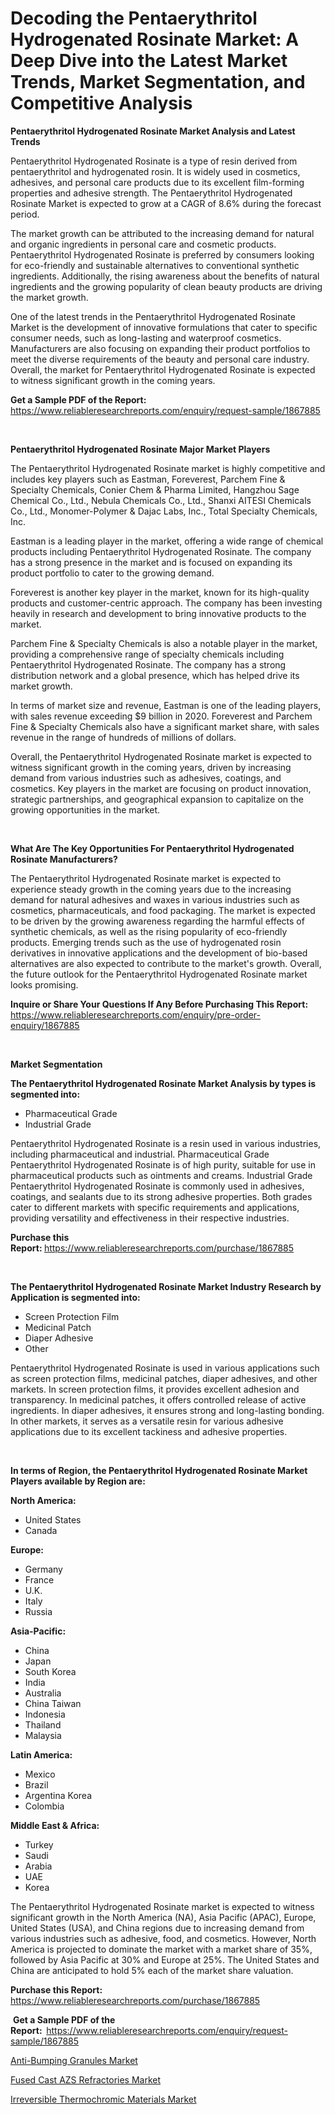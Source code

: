 <p><h1>Decoding the Pentaerythritol Hydrogenated Rosinate Market: A Deep Dive into the Latest Market Trends, Market Segmentation, and Competitive Analysis</h1></p><p><strong>Pentaerythritol Hydrogenated Rosinate Market Analysis and Latest Trends</strong></p>
<p><p>Pentaerythritol Hydrogenated Rosinate is a type of resin derived from pentaerythritol and hydrogenated rosin. It is widely used in cosmetics, adhesives, and personal care products due to its excellent film-forming properties and adhesive strength. The Pentaerythritol Hydrogenated Rosinate Market is expected to grow at a CAGR of 8.6% during the forecast period.</p><p>The market growth can be attributed to the increasing demand for natural and organic ingredients in personal care and cosmetic products. Pentaerythritol Hydrogenated Rosinate is preferred by consumers looking for eco-friendly and sustainable alternatives to conventional synthetic ingredients. Additionally, the rising awareness about the benefits of natural ingredients and the growing popularity of clean beauty products are driving the market growth.</p><p>One of the latest trends in the Pentaerythritol Hydrogenated Rosinate Market is the development of innovative formulations that cater to specific consumer needs, such as long-lasting and waterproof cosmetics. Manufacturers are also focusing on expanding their product portfolios to meet the diverse requirements of the beauty and personal care industry. Overall, the market for Pentaerythritol Hydrogenated Rosinate is expected to witness significant growth in the coming years.</p></p>
<p><strong>Get a Sample PDF of the Report:&nbsp;</strong> <a href="https://www.reliableresearchreports.com/enquiry/request-sample/1867885">https://www.reliableresearchreports.com/enquiry/request-sample/1867885</a></p>
<p>&nbsp;</p>
<p><strong>Pentaerythritol Hydrogenated Rosinate Major Market Players</strong></p>
<p><p>The Pentaerythritol Hydrogenated Rosinate market is highly competitive and includes key players such as Eastman, Foreverest, Parchem Fine & Specialty Chemicals, Conier Chem & Pharma Limited, Hangzhou Sage Chemical Co., Ltd., Nebula Chemicals Co., Ltd., Shanxi AITESI Chemicals Co., Ltd., Monomer-Polymer & Dajac Labs, Inc., Total Specialty Chemicals, Inc.</p><p>Eastman is a leading player in the market, offering a wide range of chemical products including Pentaerythritol Hydrogenated Rosinate. The company has a strong presence in the market and is focused on expanding its product portfolio to cater to the growing demand.</p><p>Foreverest is another key player in the market, known for its high-quality products and customer-centric approach. The company has been investing heavily in research and development to bring innovative products to the market.</p><p>Parchem Fine & Specialty Chemicals is also a notable player in the market, providing a comprehensive range of specialty chemicals including Pentaerythritol Hydrogenated Rosinate. The company has a strong distribution network and a global presence, which has helped drive its market growth.</p><p>In terms of market size and revenue, Eastman is one of the leading players, with sales revenue exceeding $9 billion in 2020. Foreverest and Parchem Fine & Specialty Chemicals also have a significant market share, with sales revenue in the range of hundreds of millions of dollars.</p><p>Overall, the Pentaerythritol Hydrogenated Rosinate market is expected to witness significant growth in the coming years, driven by increasing demand from various industries such as adhesives, coatings, and cosmetics. Key players in the market are focusing on product innovation, strategic partnerships, and geographical expansion to capitalize on the growing opportunities in the market.</p></p>
<p>&nbsp;</p>
<p><strong>What Are The Key Opportunities For Pentaerythritol Hydrogenated Rosinate Manufacturers?</strong></p>
<p><p>The Pentaerythritol Hydrogenated Rosinate market is expected to experience steady growth in the coming years due to the increasing demand for natural adhesives and waxes in various industries such as cosmetics, pharmaceuticals, and food packaging. The market is expected to be driven by the growing awareness regarding the harmful effects of synthetic chemicals, as well as the rising popularity of eco-friendly products. Emerging trends such as the use of hydrogenated rosin derivatives in innovative applications and the development of bio-based alternatives are also expected to contribute to the market's growth. Overall, the future outlook for the Pentaerythritol Hydrogenated Rosinate market looks promising.</p></p>
<p><strong>Inquire or Share Your Questions If Any Before Purchasing This Report:</strong> <a href="https://www.reliableresearchreports.com/enquiry/pre-order-enquiry/1867885">https://www.reliableresearchreports.com/enquiry/pre-order-enquiry/1867885</a></p>
<p>&nbsp;</p>
<p><strong>Market Segmentation</strong></p>
<p><strong>The Pentaerythritol Hydrogenated Rosinate Market Analysis by types is segmented into:</strong></p>
<p><ul><li>Pharmaceutical Grade</li><li>Industrial Grade</li></ul></p>
<p><p>Pentaerythritol Hydrogenated Rosinate is a resin used in various industries, including pharmaceutical and industrial. Pharmaceutical Grade Pentaerythritol Hydrogenated Rosinate is of high purity, suitable for use in pharmaceutical products such as ointments and creams. Industrial Grade Pentaerythritol Hydrogenated Rosinate is commonly used in adhesives, coatings, and sealants due to its strong adhesive properties. Both grades cater to different markets with specific requirements and applications, providing versatility and effectiveness in their respective industries.</p></p>
<p><strong>Purchase this Report:&nbsp;</strong><a href="https://www.reliableresearchreports.com/purchase/1867885">https://www.reliableresearchreports.com/purchase/1867885</a></p>
<p>&nbsp;</p>
<p><strong>The Pentaerythritol Hydrogenated Rosinate Market Industry Research by Application is segmented into:</strong></p>
<p><ul><li>Screen Protection Film</li><li>Medicinal Patch</li><li>Diaper Adhesive</li><li>Other</li></ul></p>
<p><p>Pentaerythritol Hydrogenated Rosinate is used in various applications such as screen protection films, medicinal patches, diaper adhesives, and other markets. In screen protection films, it provides excellent adhesion and transparency. In medicinal patches, it offers controlled release of active ingredients. In diaper adhesives, it ensures strong and long-lasting bonding. In other markets, it serves as a versatile resin for various adhesive applications due to its excellent tackiness and adhesive properties.</p></p>
<p>&nbsp;</p>
<p><strong>In terms of Region, the Pentaerythritol Hydrogenated Rosinate Market Players available by Region are:</strong></p>
<p>
    <p> <strong> North America: </strong>
        <ul>
            <li>United States</li>
            <li>Canada</li>
        </ul>
        </p> 
    <p> <strong> Europe: </strong>
        <ul>
            <li>Germany</li>
            <li>France</li>
            <li>U.K.</li>
            <li>Italy</li>
            <li>Russia</li>
        </ul>
        </p> 
    <p> <strong> Asia-Pacific: </strong>
        <ul>
            <li>China</li>
            <li>Japan</li>
            <li>South Korea</li>
            <li>India</li>
            <li>Australia</li>
            <li>China Taiwan</li>
            <li>Indonesia</li>
            <li>Thailand</li>
            <li>Malaysia</li>
        </ul>
        </p> 
    <p> <strong> Latin America: </strong>
        <ul>
            <li>Mexico</li>
            <li>Brazil</li>
            <li>Argentina Korea</li>
            <li>Colombia</li>
        </ul>
        </p> 
    <p> <strong> Middle East & Africa: </strong>
        <ul>
            <li>Turkey</li>
            <li>Saudi</li>
            <li>Arabia</li>
            <li>UAE</li>
            <li>Korea</li>
        </ul>
    </p>
    </p>
<p><p>The Pentaerythritol Hydrogenated Rosinate market is expected to witness significant growth in the North America (NA), Asia Pacific (APAC), Europe, United States (USA), and China regions due to increasing demand from various industries such as adhesive, food, and cosmetics. However, North America is projected to dominate the market with a market share of 35%, followed by Asia Pacific at 30% and Europe at 25%. The United States and China are anticipated to hold 5% each of the market share valuation.</p></p>
<p><strong>Purchase this Report: </strong><a href="https://www.reliableresearchreports.com/purchase/1867885">https://www.reliableresearchreports.com/purchase/1867885</a></p>
<p>&nbsp;<strong>Get a Sample PDF of the Report:&nbsp;&nbsp;</strong><a href="https://www.reliableresearchreports.com/enquiry/request-sample/1867885">https://www.reliableresearchreports.com/enquiry/request-sample/1867885</a></p>
<p><strong></strong></p>
<p><p><a href="https://github.com/timeliteaut/Market-Research-Report-List-1/blob/main/anti-bumping-granules-market.md">Anti-Bumping Granules Market</a></p><p><a href="https://github.com/seekum/Market-Research-Report-List-1/blob/main/fused-cast-azs-refractories-market.md">Fused Cast AZS Refractories Market</a></p><p><a href="https://github.com/bobicer/Market-Research-Report-List-2/blob/main/irreversible-thermochromic-materials-market.md">Irreversible Thermochromic Materials Market</a></p></p>